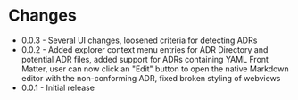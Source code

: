 # Changes

* 0.0.3 - Several UI changes, loosened criteria for detecting ADRs 
* 0.0.2 - Added explorer context menu entries for ADR Directory and potential ADR files, added support for ADRs containing YAML Front Matter, user can now click an "Edit" button to open the native Markdown editor with the non-conforming ADR, fixed broken styling of webviews
* 0.0.1 - Initial release